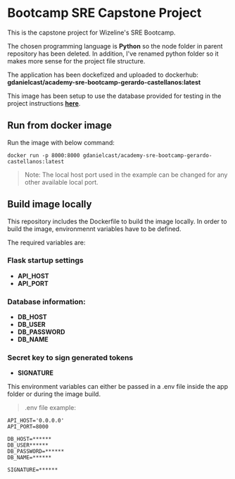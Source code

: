 # Bootcamp SRE Capstone Project

This is the capstone project for Wizeline's SRE Bootcamp.

The chosen programming language is **Python** so the node folder in parent repository has been deleted. In addition, I've renamed python folder so it makes more sense for the project file structure.

The application has been dockefized and uploaded to dockerhub: __gdanielcast/academy-sre-bootcamp-gerardo-castellanos:latest__

This image has been setup to use the database provided for testing in the project instructions **[here](https://classroom.google.com/w/MzgwNTc4MDgwMjAw/t/all)**.

## Run from docker image

Run the image with below command:

    docker run -p 8000:8000 gdanielcast/academy-sre-bootcamp-gerardo-castellanos:latest

> Note: The local host port used in the example can be changed for any other available local port.

## Build image locally

This repository includes the Dockerfile to build the image locally. In order to build the image, environmennt variables have to be defined.

The required variables are:

### Flask startup settings

- __API_HOST__
- __API_PORT__

### Database information:

- __DB_HOST__
- __DB_USER__
- __DB_PASSWORD__
- __DB_NAME__

### Secret key to sign generated tokens

- __SIGNATURE__

This environment variables can either be passed in a .env file inside the app folder or during the image build.

> .env file example:

    API_HOST='0.0.0.0'
    API_PORT=8000

    DB_HOST=******
    DB_USER******
    DB_PASSWORD=******
    DB_NAME=******

    SIGNATURE=******
